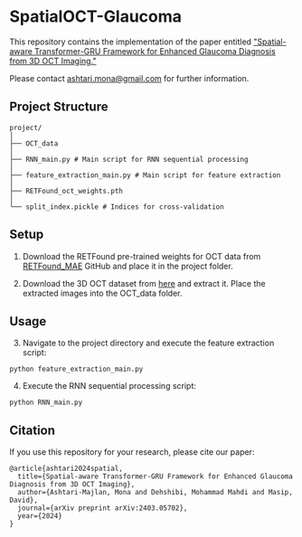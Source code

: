 # SpatialOCT-Glaucoma

This repository contains the implementation of the paper entitled ["Spatial-aware Transformer-GRU Framework for Enhanced Glaucoma Diagnosis from 3D OCT Imaging."](https://doi.org/10.1109/JBHI.2025.3550394)

Please contact ashtari.mona@gmail.com for further information.

## Project Structure
```plaintext
project/
│
├── OCT_data
│
├── RNN_main.py # Main script for RNN sequential processing
│
├── feature_extraction_main.py # Main script for feature extraction
│
├── RETFound_oct_weights.pth
│
└── split_index.pickle # Indices for cross-validation
```

## Setup
1. Download the RETFound pre-trained weights for OCT data from [RETFound_MAE](https://github.com/rmaphoh/RETFound_MAE) GitHub and place it in the project folder.

2. Download the 3D OCT dataset from [here](https://zenodo.org/records/1481223) and extract it. Place the extracted images into the OCT_data folder.

## Usage
3. Navigate to the project directory and execute the feature extraction script:
```
python feature_extraction_main.py
```

4. Execute the RNN sequential processing script:
```
python RNN_main.py
```

## Citation
If you use this repository for your research, please cite our paper:
```
@article{ashtari2024spatial,
  title={Spatial-aware Transformer-GRU Framework for Enhanced Glaucoma Diagnosis from 3D OCT Imaging},
  author={Ashtari-Majlan, Mona and Dehshibi, Mohammad Mahdi and Masip, David},
  journal={arXiv preprint arXiv:2403.05702},
  year={2024}
}
```


